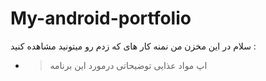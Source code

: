 # My-android-portfolio
سلام 
در این مخزن من نمنه کار های که زدم رو میتونید مشاهده کنید :

* > اپ مواد عذایی
  > توضیحاتی درمورد این برنامه
  >  


